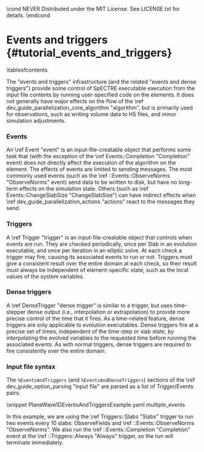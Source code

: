 \cond NEVER
Distributed under the MIT License.
See LICENSE.txt for details.
\endcond

# Events and triggers {#tutorial_events_and_triggers}

\tableofcontents

The "events and triggers" infrastructure (and the related "events and
dense triggers") provide some control of SpECTRE executable execution
from the input file contents by running user-specified code on the
elements.  It does not generally have major effects on the flow of the
\ref dev_guide_parallelization_core_algorithm "algorithm", but is
primarily used for observations, such as writing volume data to H5
files, and minor simulation adjustments.

### Events

An \ref Event "event" is an input-file-creatable object that performs
some task that (with the exception of the \ref Events::Completion
"Completion" event) does not directly affect the execution of the
algorithm on the element.  The effects of events are limited to
sending messages.  The most commonly used events (such as the \ref
::Events::ObserveNorms "ObserveNorms" event) send data to
be written to disk, but have no long-term effects on the simulation
state.  Others (such as \ref Events::ChangeSlabSize "ChangeSlabSize")
can have indirect effects when \ref dev_guide_parallelization_actions
"actions" react to the messages they send.

### Triggers

A \ref Trigger "trigger" is an input-file-creatable object that
controls when events are run.  They are checked periodically, once per
Slab in an evolution executable, and once per iteration in an elliptic
solve.  At each check a trigger may fire, causing its associated
events to run or not.  Triggers must give a consistent result over
the entire domain at each check, so their result must always be
independent of element-specific state, such as the local values of the
system variables.

### Dense triggers

A \ref DenseTrigger "dense trigger" is similar to a trigger, but uses
time-stepper dense output (i.e., interpolation or extrapolation) to
provide more precise control of the time that it fires.  As a
time-related feature, dense triggers are only applicable to evolution
executables.  Dense triggers fire at a precise set of times,
independent of the time-step or slab state, by interpolating the
evolved variables to the requested time before running the associated
events.  As with normal triggers, dense triggers are required to fire
consistently over the entire domain.

### Input file syntax

The `%EventsAndTriggers` (and `%EventsAndDenseTriggers`) sections of
the \ref dev_guide_option_parsing "input file" are parsed as a list of
Trigger/Events pairs:

\snippet PlaneWave1DEventsAndTriggersExample.yaml multiple_events

In this example, we are using the \ref Triggers::Slabs "Slabs" trigger
to run two events every 10 slabs: ObserveFields and
\ref ::Events::ObserveNorms "ObserveNorms". We also run the
\ref ::Events::Completion "Completion" event at the
\ref ::Triggers::Always "Always" trigger, so the run will terminate immediately.
